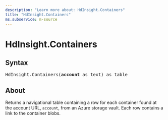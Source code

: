 ```yaml
---
description: "Learn more about: HdInsight.Containers"
title: "HdInsight.Containers"
ms.subservice: m-source
---
```

# HdInsight.Containers

## Syntax

<pre>
HdInsight.Containers(<b>account</b> as text) as table
</pre>

## About

Returns a navigational table containing a row for each container found at the account URL, `account`, from an Azure storage vault. Each row contains a link to the container blobs.
